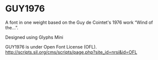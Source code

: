 # GUY1976

A font in one weight based on the Guy de Cointet's 1976 work “Wind of the…”.

Designed using Glyphs Mini

GUY1976 is under Open Font License (OFL).
http://scripts.sil.org/cms/scripts/page.php?site_id=nrsi&id=OFL
